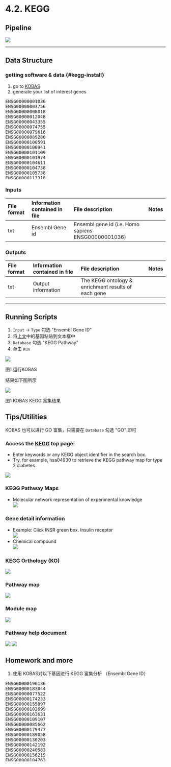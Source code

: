 # 4.2. KEGG

## Pipeline

![](../../.gitbook/assets/keggpipeline.png)

-------



## Data Structure

### getting software & data {#kegg-install}

1. go to [KOBAS](http://kobas.cbi.pku.edu.cn/anno_iden.php)
1. generate your list of interest genes

<pre style='height: 18em; scroll: auto;'>
ENSG00000001036
ENSG00000003756
ENSG00000008018
ENSG00000012048
ENSG00000043355
ENSG00000074755
ENSG00000079616
ENSG00000089280
ENSG00000100591
ENSG00000100941
ENSG00000101109
ENSG00000101974
ENSG00000104611
ENSG00000104738
ENSG00000105738
ENSG00000113318
ENSG00000114867
ENSG00000116221
ENSG00000116857
ENSG00000117724
ENSG00000119285
ENSG00000121774
ENSG00000127663
ENSG00000127884
ENSG00000128159
ENSG00000129187
ENSG00000130640
ENSG00000131473
ENSG00000134287
ENSG00000134644
ENSG00000136628
ENSG00000137273
ENSG00000146263
ENSG00000153187
ENSG00000160285
ENSG00000164818
ENSG00000164944
ENSG00000167325
ENSG00000167548
ENSG00000170448
ENSG00000179632
ENSG00000183207
ENSG00000187954
ENSG00000196700
ENSG00000196924
ENSG00000198604
ENSG00000198886
ENSG00000198899
ENSG00000206503
ENSG00000223609
ENSG00000272822
</pre>



### **Inputs**

| **File format** | **Information contained in file** | **File description** | **Notes** |
| :--- | :--- | :--- | :--- |
| txt | Ensembl Gene id | Ensembl gene id (i.e. Homo sapiens ENSG00000001036) |  |

### **Outputs**

| **File format** | **Information contained in file** | **File description** | **Notes** |
| :--- | :--- | :--- | :--- |
| txt | Output information | The KEGG ontology & enrichment results of each gene |  |


-----

## Running Scripts

1. `Input` -> `Type` 勾选 "Ensembl Gene ID"
1. 将[上文](#kegg-install)中的基因粘贴到文本框中
1. `Database` 勾选 "KEGG Pathway"
1. 单击 `Run`

![](../../.gitbook/assets/kegg-run.png)

图1 运行KOBAS

结果如下图所示

![](../../.gitbook/assets/kegg-result.png)

图1 KOBAS KEGG 富集结果

## Tips/Utilities

KOBAS 也可以进行 GO 富集，只需要在 `Database` 勾选 "GO" 即可

### Access the [KEGG](http://www.genome.jp/kegg/) top page:

+ Enter keywords or any KEGG object identifier in the search box.
+ Try, for example, hsa04930 to retrieve the KEGG pathway map for type 2 diabetes.

![](../../.gitbook/assets/kegg1.png)


### KEGG Pathway Maps


+ Molecular network representation of experimental knowledge  
![](../../.gitbook/assets/kegg2.png)


### Gene detail information

+ Example: Click INSR green box. Insulin receptor  
![](../../.gitbook/assets/kegg3.png)
+ Chemical compound  
![](../../.gitbook/assets/kegg4.png)


### KEGG Orthology (KO)

![](../../.gitbook/assets/kegg5.png)


### Pathway map
![](../../.gitbook/assets/kegg6.png)


### Module map
![](../../.gitbook/assets/kegg7.png)


### Pathway help document
![](../../.gitbook/assets/kegg8.png)
![](../../.gitbook/assets/kegg9.png)

## Homework and more

1. 使用 KOBAS对以下基因进行 KEGG 富集分析 （Ensembl Gene ID）

<pre style='height: 18em; scroll: auto;'>
ENSG00000196136
ENSG00000183044
ENSG00000077522
ENSG00000174233
ENSG00000155897
ENSG00000102699
ENSG00000163631
ENSG00000109107
ENSG00000085662
ENSG00000179477
ENSG00000189058
ENSG00000130203
ENSG00000142192
ENSG00000240583
ENSG00000156219
ENSG00000104763
ENSG00000105409
ENSG00000110955
ENSG00000147416
ENSG00000131100
ENSG00000110092
ENSG00000171552
ENSG00000176697
ENSG00000119138
ENSG00000123843
ENSG00000104267
ENSG00000157388
ENSG00000108878
ENSG00000172137
ENSG00000110680
ENSG00000143933
ENSG00000070808
ENSG00000126247
ENSG00000077549
ENSG00000164305
ENSG00000187094
ENSG00000124762
ENSG00000106069
ENSG00000101204
ENSG00000175344
ENSG00000166165
ENSG00000109572
ENSG00000104853
ENSG00000175416
ENSG00000163823
ENSG00000173786
ENSG00000118432
ENSG00000164692
ENSG00000164919
ENSG00000112695
ENSG00000109472
ENSG00000181885
ENSG00000166426
ENSG00000143320
ENSG00000118260
ENSG00000095794
ENSG00000160202
ENSG00000109846
ENSG00000103316
ENSG00000118523
ENSG00000168036
ENSG00000169862
ENSG00000255974
ENSG00000123454
ENSG00000144355
ENSG00000149295
ENSG00000151577
ENSG00000069696
ENSG00000198121
ENSG00000120738
ENSG00000122877
ENSG00000074800
ENSG00000111674
ENSG00000108515
ENSG00000065361
ENSG00000244405
ENSG00000117480
ENSG00000164434
ENSG00000138685
ENSG00000096060
ENSG00000115414
ENSG00000170345
ENSG00000125740
ENSG00000187474
ENSG00000171298
ENSG00000204681
ENSG00000163288
ENSG00000163285
ENSG00000113327
ENSG00000128683
ENSG00000111640
ENSG00000106105
ENSG00000130283
ENSG00000168621
ENSG00000131095
ENSG00000001084
ENSG00000148672
ENSG00000088256
ENSG00000127955
ENSG00000087258
ENSG00000156052
ENSG00000078369
ENSG00000046653
ENSG00000177885
ENSG00000120251
ENSG00000171189
ENSG00000105737
ENSG00000176884
ENSG00000161509
ENSG00000178719
ENSG00000113580
ENSG00000168959
ENSG00000167004
ENSG00000084207
ENSG00000100644
ENSG00000204525
ENSG00000204287
ENSG00000198502
ENSG00000113161
ENSG00000100292
ENSG00000123358
ENSG00000204389
ENSG00000204388
ENSG00000044574
ENSG00000109971
ENSG00000106211
ENSG00000132002
ENSG00000135312
ENSG00000102468
ENSG00000140443
ENSG00000167244
ENSG00000115457
ENSG00000091181
ENSG00000110324
ENSG00000049249
ENSG00000143772
ENSG00000177606
ENSG00000171223
ENSG00000184408
ENSG00000177807
ENSG00000156113
ENSG00000185896
ENSG00000168028
ENSG00000169756
ENSG00000012223
ENSG00000090382
ENSG00000184292
ENSG00000105695
ENSG00000172005
ENSG00000069535
ENSG00000131711
ENSG00000186868
ENSG00000197971
ENSG00000146701
ENSG00000081189
ENSG00000172493
ENSG00000168314
ENSG00000204655
ENSG00000005381
ENSG00000158887
ENSG00000173531
ENSG00000187193
ENSG00000023228
ENSG00000178127
ENSG00000104722
ENSG00000100285
ENSG00000277586
ENSG00000184613
ENSG00000196712
ENSG00000162599
ENSG00000147862
ENSG00000100906
ENSG00000125820
ENSG00000122585
ENSG00000171246
ENSG00000154146
ENSG00000073969
ENSG00000148053
ENSG00000082556
ENSG00000112038
ENSG00000145730
ENSG00000173599
ENSG00000183036
ENSG00000125851
ENSG00000004799
ENSG00000136960
ENSG00000101327
ENSG00000181195
ENSG00000179094
ENSG00000067225
ENSG00000170890
ENSG00000123560
ENSG00000109099
ENSG00000108387
ENSG00000138032
ENSG00000184203
ENSG00000104695
ENSG00000078304
ENSG00000108946
ENSG00000188191
ENSG00000154229
ENSG00000171132
ENSG00000126583
ENSG00000067606
ENSG00000100030
ENSG00000102882
ENSG00000050748
ENSG00000109339
ENSG00000166033
ENSG00000159377
ENSG00000169398
ENSG00000151552
ENSG00000175582
ENSG00000119318
ENSG00000132341
ENSG00000139687
ENSG00000133884
ENSG00000117152
ENSG00000100316
ENSG00000156482
ENSG00000175634
ENSG00000139970
ENSG00000124788
ENSG00000149575
ENSG00000006210
ENSG00000169439
ENSG00000107562
ENSG00000116560
ENSG00000124193
ENSG00000115875
ENSG00000118515
ENSG00000117394
ENSG00000168003
ENSG00000157103
ENSG00000103546
ENSG00000142319
ENSG00000108576
ENSG00000066117
ENSG00000172062
ENSG00000135587
ENSG00000074317
ENSG00000145335
ENSG00000075618
ENSG00000112096
ENSG00000181449
ENSG00000125398
ENSG00000100146
ENSG00000113140
ENSG00000173898
ENSG00000106089
ENSG00000076944
ENSG00000008056
ENSG00000157152
ENSG00000006128
ENSG00000115353
ENSG00000167815
ENSG00000091513
ENSG00000008196
ENSG00000175745
ENSG00000072274
ENSG00000180176
ENSG00000151090
ENSG00000155090
ENSG00000102265
ENSG00000136352
ENSG00000163931
ENSG00000184113
ENSG00000232810
ENSG00000111669
ENSG00000127824
ENSG00000112041
ENSG00000154277
ENSG00000010256
ENSG00000140740
ENSG00000213585
ENSG00000163032
ENSG00000082898
ENSG00000166913
ENSG00000170027
ENSG00000128245
ENSG00000109906
ENSG00000167552
ENSG00000121966
ENSG00000171951
ENSG00000119508
ENSG00000032742
ENSG00000121053
ENSG00000188763
ENSG00000035681
ENSG00000105402
ENSG00000107186
ENSG00000108370
ENSG00000099250
ENSG00000132326
ENSG00000160145
ENSG00000130725
ENSG00000185359
ENSG00000185236
ENSG00000183691
ENSG00000100784
ENSG00000125733
ENSG00000049245
ENSG00000078596
ENSG00000103942
ENSG00000108587
ENSG00000136928
ENSG00000134852
ENSG00000117592
ENSG00000164326
ENSG00000119125
ENSG00000154174
ENSG00000060656
ENSG00000173848
ENSG00000213928
ENSG00000204628
ENSG00000130558
ENSG00000112186
ENSG00000265972
ENSG00000069966
ENSG00000188529
ENSG00000130640
ENSG00000130222
ENSG00000172594
ENSG00000154640
ENSG00000170348
ENSG00000168461
ENSG00000104435
ENSG00000173598
ENSG00000168309
ENSG00000084764
ENSG00000132718
ENSG00000182621
ENSG00000198576
ENSG00000182253
ENSG00000115524
ENSG00000221890
ENSG00000104205
ENSG00000169504
ENSG00000161642
ENSG00000106537
ENSG00000114861
ENSG00000080546
ENSG00000071575
ENSG00000163884
ENSG00000144834
ENSG00000095585
ENSG00000128872
ENSG00000164548
ENSG00000151967
ENSG00000116285
ENSG00000168209
ENSG00000164951
ENSG00000166272
ENSG00000101695
ENSG00000198498
ENSG00000048540
ENSG00000109943
ENSG00000078804
ENSG00000116574
ENSG00000197056
ENSG00000171621
ENSG00000164938
ENSG00000160877
ENSG00000100100
ENSG00000167615
ENSG00000141447
ENSG00000213186
ENSG00000137285
ENSG00000183688
ENSG00000205246
</pre>
